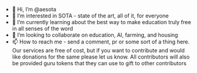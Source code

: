 - 👋 Hi, I’m @aesota
- 👀 I’m interested in SOTA - state of the art, all of it, for everyone
- 🌱 I’m currently learning about the best way to make education truly free in all senses of the word
- 💞️ I’m looking to collaborate on education, AI, farming, and housing
- 📫 How to reach me - send a comment, pr or some sort of a thing here. Our services are free of cost, but if you want to contribute and would like donations for the same please let us know. All contributors will also be provided guru tokens that they can use to gift to other contributors

<!---
aesota/aesota is a ✨ special ✨ repository because its `README.md` (this file) appears on your GitHub profile.
You can click the Preview link to take a look at your changes.
--->
